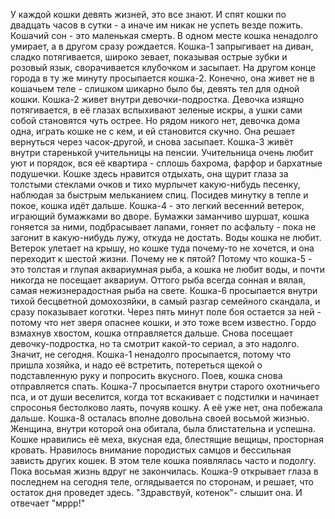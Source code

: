  У каждой кошки девять жизней, это все знают. И спят кошки по двадцать часов в сутки - а иначе им никак не успеть везде пожить. Кошачий сон - это маленькая смерть. В одном месте кошка ненадолго умирает, а в другом сразу рождается.
Кошка-1 запрыгивает на диван, сладко потягивается, широко зевает, показывая острые зубки и розовый язык, сворачивается клубочком и засыпает.
На другом конце города в ту же минуту просыпается кошка-2. Конечно, она живет не в кошачьем теле - слишком шикарно было бы, девять тел для одной кошки. Кошка-2 живет внутри девочки-подростка. Девочка изящно потягивается, в её глазах вспыхивают зеленые искры, а ушки сами собой становятся чуть острее. Но рядом никого нет, девочка дома одна, играть кошке не с кем, и ей становится скучно. Она решает вернуться через часок-другой, и снова засыпает.
Кошка-3 живёт внутри старенькой учительницы на пенсии. Учительница очень любит уют и порядок, вся её квартира - сплошь бахрома, фарфор и бархатные подушечки. Кошке здесь нравится отдыхать, она щурит глаза за толстыми стеклами очков и тихо мурлычет какую-нибудь песенку, наблюдая за быстрым мельканием спиц. Посидев минутку в тепле и покое, кошка идёт дальше.
Кошка-4 - это легкий весенний ветерок, играющий бумажками во дворе. Бумажки заманчиво шуршат, кошка гоняется за ними, подбрасывает лапами, гоняет по асфальту - пока не загонит в какую-нибудь лужу, откуда не достать. Воды кошка не любит. Ветерок улетает на крышу, но кошке туда почему-то не хочется, и она переходит к шестой жизни. Почему не к пятой? Потому что кошка-5 - это толстая и глупая аквариумная рыба, а кошка не любит воды, и почти никогда не посещает аквариум. Оттого рыба всегда сонная и вялая, самая нежизнерадостная рыба на свете.
Кошка-6 просыпается внутри тихой бесцветной домохозяйки, в самый разгар семейного скандала, и сразу показывает коготки. Через пять минут поле боя остается за ней - потому что нет зверя опаснее кошки, и это тоже всем известно. Гордо взмахнув хвостом, кошка отправляется дальше.
Снова посещает девочку-подростка, но та смотрит какой-то сериал, а это надолго. Значит, не сегодня.
Кошка-1 ненадолго просыпается, потому что пришла хозяйка, и надо её встретить, потереться щекой о подставленную руку и попросить вкусного. Поев, кошка снова отправляется спать.
Кошка-7 просыпается внутри старого охотничьего пса, и от души веселится, когда тот вскакивает с подстилки и начинает спросонья бестолково лаять, почуяв кошку. А её уже нет, она побежала дальше.
Кошка-8 осталась вполне довольна своей восьмой жизнью. Женщина, внутри которой она обитала, была блистательна и успешна. Кошке нравились её меха, вкусная еда, блестящие вещицы, просторная кровать. Нравилось внимание породистых самцов и бессильная зависть других кошек. В этом теле кошка появлялась часто и подолгу. Пока восьмая жизнь вдруг не закончилась.
Кошка-9 открывает глаза в последнем на сегодня теле, оглядывается по сторонам, и решает, что остаток дня проведет здесь.
"Здравствуй, котенок"- слышит она. И отвечает "мррр!"    